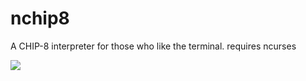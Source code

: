 nchip8
====
A CHIP-8 interpreter for those who like the terminal.
requires ncurses

![](https://giant.gfycat.com/DisguisedWeirdBlackfly.gif)
